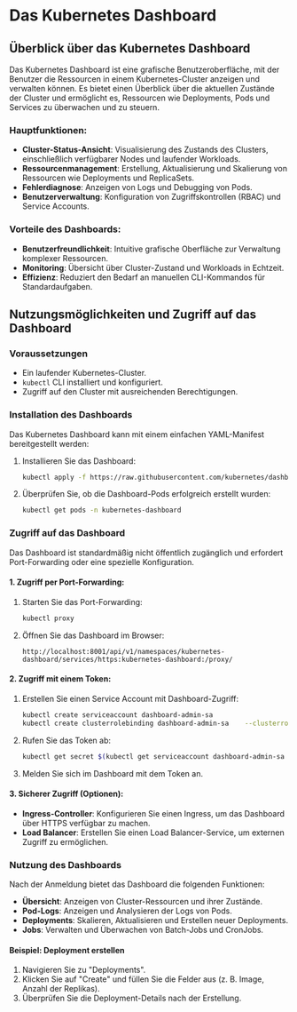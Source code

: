 
# Das Kubernetes Dashboard
## Überblick über das Kubernetes Dashboard

Das Kubernetes Dashboard ist eine grafische Benutzeroberfläche, mit der Benutzer die Ressourcen in einem Kubernetes-Cluster anzeigen und verwalten können. Es bietet einen Überblick über die aktuellen Zustände der Cluster und ermöglicht es, Ressourcen wie Deployments, Pods und Services zu überwachen und zu steuern.

### Hauptfunktionen:
- **Cluster-Status-Ansicht**: Visualisierung des Zustands des Clusters, einschließlich verfügbarer Nodes und laufender Workloads.
- **Ressourcenmanagement**: Erstellung, Aktualisierung und Skalierung von Ressourcen wie Deployments und ReplicaSets.
- **Fehlerdiagnose**: Anzeigen von Logs und Debugging von Pods.
- **Benutzerverwaltung**: Konfiguration von Zugriffskontrollen (RBAC) und Service Accounts.

### Vorteile des Dashboards:
- **Benutzerfreundlichkeit**: Intuitive grafische Oberfläche zur Verwaltung komplexer Ressourcen.
- **Monitoring**: Übersicht über Cluster-Zustand und Workloads in Echtzeit.
- **Effizienz**: Reduziert den Bedarf an manuellen CLI-Kommandos für Standardaufgaben.

## Nutzungsmöglichkeiten und Zugriff auf das Dashboard

### Voraussetzungen
- Ein laufender Kubernetes-Cluster.
- `kubectl` CLI installiert und konfiguriert.
- Zugriff auf den Cluster mit ausreichenden Berechtigungen.

### Installation des Dashboards
Das Kubernetes Dashboard kann mit einem einfachen YAML-Manifest bereitgestellt werden:
1. Installieren Sie das Dashboard:
   ```bash
   kubectl apply -f https://raw.githubusercontent.com/kubernetes/dashboard/v2.6.0/aio/deploy/recommended.yaml
   ```

2. Überprüfen Sie, ob die Dashboard-Pods erfolgreich erstellt wurden:
   ```bash
   kubectl get pods -n kubernetes-dashboard
   ```

### Zugriff auf das Dashboard
Das Dashboard ist standardmäßig nicht öffentlich zugänglich und erfordert Port-Forwarding oder eine spezielle Konfiguration.

#### 1. Zugriff per Port-Forwarding:
1. Starten Sie das Port-Forwarding:
   ```bash
   kubectl proxy
   ```
2. Öffnen Sie das Dashboard im Browser:
   ```
   http://localhost:8001/api/v1/namespaces/kubernetes-dashboard/services/https:kubernetes-dashboard:/proxy/
   ```

#### 2. Zugriff mit einem Token:
1. Erstellen Sie einen Service Account mit Dashboard-Zugriff:
   ```bash
   kubectl create serviceaccount dashboard-admin-sa
   kubectl create clusterrolebinding dashboard-admin-sa    --clusterrole=cluster-admin --serviceaccount=default:dashboard-admin-sa
   ```

2. Rufen Sie das Token ab:
   ```bash
   kubectl get secret $(kubectl get serviceaccount dashboard-admin-sa -o jsonpath="{.secrets[0].name}") -o jsonpath="{.data.token}" | base64 --decode
   ```

3. Melden Sie sich im Dashboard mit dem Token an.

#### 3. Sicherer Zugriff (Optionen):
- **Ingress-Controller**: Konfigurieren Sie einen Ingress, um das Dashboard über HTTPS verfügbar zu machen.
- **Load Balancer**: Erstellen Sie einen Load Balancer-Service, um externen Zugriff zu ermöglichen.

### Nutzung des Dashboards
Nach der Anmeldung bietet das Dashboard die folgenden Funktionen:
- **Übersicht**: Anzeigen von Cluster-Ressourcen und ihrer Zustände.
- **Pod-Logs**: Anzeigen und Analysieren der Logs von Pods.
- **Deployments**: Skalieren, Aktualisieren und Erstellen neuer Deployments.
- **Jobs**: Verwalten und Überwachen von Batch-Jobs und CronJobs.

#### Beispiel: Deployment erstellen
1. Navigieren Sie zu "Deployments".
2. Klicken Sie auf "Create" und füllen Sie die Felder aus (z. B. Image, Anzahl der Replikas).
3. Überprüfen Sie die Deployment-Details nach der Erstellung.

